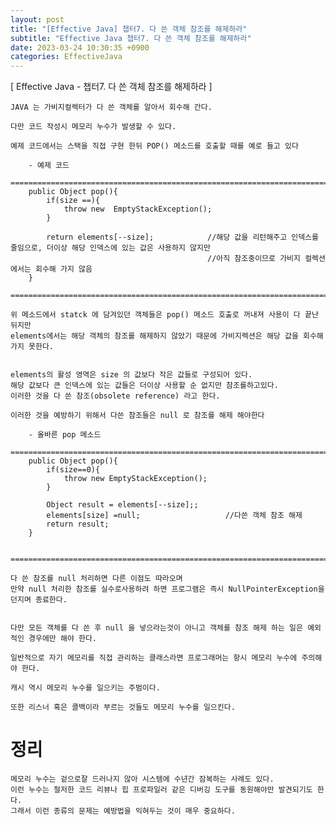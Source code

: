 ```yaml
---
layout: post
title: "[Effective Java] 챕터7. 다 쓴 객체 참조를 해제하라"
subtitle: "Effective Java 챕터7. 다 쓴 객체 참조를 해제하라"
date: 2023-03-24 10:30:35 +0900
categories: EffectiveJava
---
```

[ Effective Java - 챕터7. 다 쓴 객체 참조를 해제하라 ]

	JAVA 는 가비지컬렉터가 다 쓴 객체를 알아서 회수해 간다.

	다만 코드 작성시 메모리 누수가 발생할 수 있다.

	예제 코드에서는 스택을 직접 구현 한뒤 POP() 메소드를 호출할 때를 예로 들고 있다
	
		- 예제 코드
		=================================================================================================================
		public Object pop(){
			if(size ==){
				throw new  EmptyStackException();
			}

			return elements[--size];			//해당 값을 리턴해주고 인덱스를 줄임으로, 더이상 해당 인덱스에 있는 값은 사용하지 않지만
												//아직 참조중이므로 가비지 컬렉션에서는 회수해 가지 않음
		}
		=================================================================================================================
	
	위 메소드에서 statck 에 담겨있던 객체들은 pop() 메소드 호출로 꺼내져 사용이 다 끝난 뒤지만
	elements에서는 해당 객체의 참조를 해제하지 않았기 때문에 가비지렉션은 해당 값을 회수해 가지 못한다.

	
	elements의 활성 영역은 size 의 값보다 작은 값들로 구성되어 있다.
	해당 값보다 큰 인덱스에 있는 값들은 더이상 사용할 순 없지만 참조를하고있다.
	이러한 것을 다 쓴 참조(obsolete reference) 라고 한다.

	이러한 것을 예방하기 위해서 다쓴 참조들은 null 로 참조를 해제 해야한다
	
		- 올바른 pop 메소드
		=================================================================================================================
		public Object pop(){
			if(size==0){
				throw new EmptyStackException();
			}

			Object result = elements[--size];;
			elements[size] =null;					//다쓴 객체 참조 해제
			return result;
		}

		=================================================================================================================
	
	다 쓴 참조를 null 처리하면 다른 이점도 따라오며
	만약 null 처리한 참조를 실수로사용하려 하면 프로그램은 즉시 NullPointerException을 던지며 종료한다.

	
	다만 모든 객체를 다 쓴 후 null 을 넣으라는것이 아니고 객체를 참조 해제 하는 일은 예외적인 경우에만 해야 한다.

	일반적으로 자기 메모리를 직접 관리하는 클래스라면 프로그래머는 항시 메모리 누수에 주의해야 한다.

	캐시 역시 메모리 누수를 일으키는 주범이다.

	또한 리스너 혹은 콜백이라 부르는 것들도 메모리 누수를 일으킨다.




# 정리
	메모리 누수는 겉으로잘 드러나지 않아 시스템에 수년간 잠복하는 사례도 있다.
	이런 누수는 철저한 코드 리뷰나 힙 프로파일러 같은 디버깅 도구를 동원해야만 발견되기도 한다.
	그래서 이런 종류의 문제는 예방법을 익혀두는 것이 매우 중요하다.

